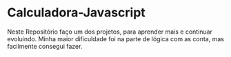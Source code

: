 # Calculadora-Javascript
 
 Neste Repositório faço um dos projetos, para aprender mais e continuar evoluindo.
 Minha maior dificuldade foi na parte de lógica com as conta, mas facilmente consegui fazer.
